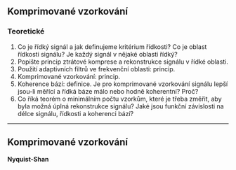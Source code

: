 ## Komprimované vzorkování

### Teoretické

1. Co je řídký signál a jak definujeme kritérium řídkosti? Co je oblast řídkosti signálu? Je každý signál v nějaké oblasti řídký?
2. Popište princip ztrátové komprese a rekonstrukce signálu v řídké oblasti. 
3. Použití adaptivních filtrů ve frekvenční oblasti: princip.
4. Komprimované vzorkování: princip.
5. Koherence bází: definice. Je pro komprimované vzorkování signálu lepší jsou-li měřící a řídká báze málo nebo hodně koherentní? Proč?
6. Co říká teorém o minimálním počtu vzorkům, které je třeba změřit, aby byla možná úplná rekonstrukce signálu? Jaké jsou funkční závislosti na délce signálu, řídkosti a koherenci bází?

----

## **Komprimované vzorkování**

**Nyquist-Shan**